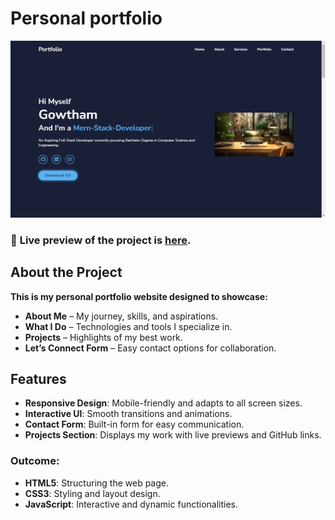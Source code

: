 # Personal portfolio
![Preview](readme.png)
### 🔗 **Live preview** of the project is [here](https://gowtham6477.github.io/Personal_portfolio/).

## About the Project
**This is my personal portfolio website designed to showcase:**  

- **About Me** – My journey, skills, and aspirations.
- **What I Do** – Technologies and tools I specialize in.
- **Projects** – Highlights of my best work.
- **Let’s Connect Form** – Easy contact options for collaboration.
## Features

- **Responsive Design**: Mobile-friendly and adapts to all screen sizes.
- **Interactive UI**: Smooth transitions and animations.
- **Contact Form**: Built-in form for easy communication.
- **Projects Section**: Displays my work with live previews and GitHub links.

### **Outcome:**
- **HTML5**: Structuring the web page.
- **CSS3**: Styling and layout design.
- **JavaScript**: Interactive and dynamic functionalities.
